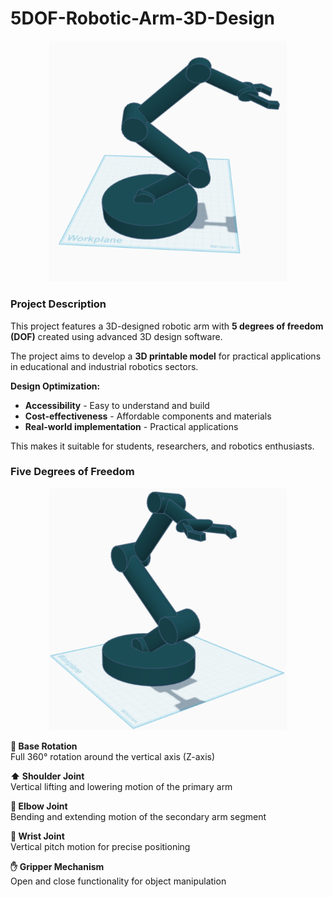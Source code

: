 # 5DOF-Robotic-Arm-3D-Design


<div align="center">
  <img src="robotic-arm-1.png" alt="5DOF Robotic Arm Design" width="380"/>
</div>


### Project Description

This project features a 3D-designed robotic arm with **5 degrees of freedom (DOF)** created using advanced 3D design software.

The project aims to develop a **3D printable model** for practical applications in educational and industrial robotics sectors.

**Design Optimization:**
- **Accessibility** - Easy to understand and build
- **Cost-effectiveness** - Affordable components and materials
- **Real-world implementation** - Practical applications

This makes it suitable for students, researchers, and robotics enthusiasts.

### Five Degrees of Freedom
<div align="center">
  <img src="robotic-arm-2.png" alt="5DOF Robotic Arm Design" width="380"/>
</div>

**🔄 Base Rotation**  
Full 360° rotation around the vertical axis (Z-axis)

**⬆️ Shoulder Joint**  
Vertical lifting and lowering motion of the primary arm

**💪 Elbow Joint**  
Bending and extending motion of the secondary arm segment

**🤲 Wrist Joint**  
Vertical pitch motion for precise positioning

**✋ Gripper Mechanism**  
Open and close functionality for object manipulation
